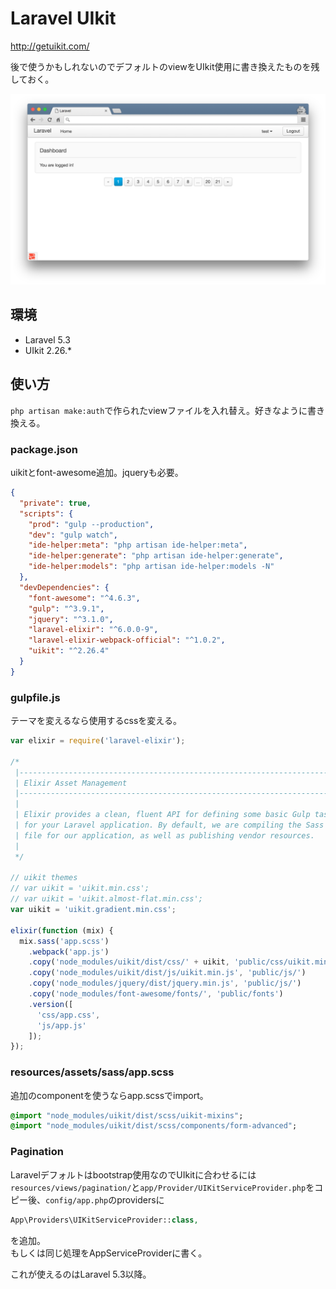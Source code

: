# Laravel UIkit

http://getuikit.com/

後で使うかもしれないのでデフォルトのviewをUIkit使用に書き換えたものを残しておく。

![uikit.png](uikit.png)

## 環境
- Laravel 5.3
- UIkit 2.26.*

## 使い方
`php artisan make:auth`で作られたviewファイルを入れ替え。好きなように書き換える。

### package.json
uikitとfont-awesome追加。jqueryも必要。
```json
{
  "private": true,
  "scripts": {
    "prod": "gulp --production",
    "dev": "gulp watch",
    "ide-helper:meta": "php artisan ide-helper:meta",
    "ide-helper:generate": "php artisan ide-helper:generate",
    "ide-helper:models": "php artisan ide-helper:models -N"
  },
  "devDependencies": {
    "font-awesome": "^4.6.3",
    "gulp": "^3.9.1",
    "jquery": "^3.1.0",
    "laravel-elixir": "^6.0.0-9",
    "laravel-elixir-webpack-official": "^1.0.2",
    "uikit": "^2.26.4"
  }
}
```

### gulpfile.js
テーマを変えるなら使用するcssを変える。
```javascript
var elixir = require('laravel-elixir');

/*
 |--------------------------------------------------------------------------
 | Elixir Asset Management
 |--------------------------------------------------------------------------
 |
 | Elixir provides a clean, fluent API for defining some basic Gulp tasks
 | for your Laravel application. By default, we are compiling the Sass
 | file for our application, as well as publishing vendor resources.
 |
 */

// uikit themes
// var uikit = 'uikit.min.css';
// var uikit = 'uikit.almost-flat.min.css';
var uikit = 'uikit.gradient.min.css';

elixir(function (mix) {
  mix.sass('app.scss')
    .webpack('app.js')
    .copy('node_modules/uikit/dist/css/' + uikit, 'public/css/uikit.min.css')
    .copy('node_modules/uikit/dist/js/uikit.min.js', 'public/js/')
    .copy('node_modules/jquery/dist/jquery.min.js', 'public/js/')
    .copy('node_modules/font-awesome/fonts/', 'public/fonts')
    .version([
      'css/app.css',
      'js/app.js'
    ]);
});
```

### resources/assets/sass/app.scss
追加のcomponentを使うならapp.scssでimport。
```sass
@import "node_modules/uikit/dist/scss/uikit-mixins";
@import "node_modules/uikit/dist/scss/components/form-advanced";
```

### Pagination
Laravelデフォルトはbootstrap使用なのでUIkitに合わせるには`resources/views/pagination/`と`app/Provider/UIKitServiceProvider.php`をコピー後、`config/app.php`のprovidersに
```php
App\Providers\UIKitServiceProvider::class,
```
を追加。  
もしくは同じ処理をAppServiceProviderに書く。

これが使えるのはLaravel 5.3以降。
